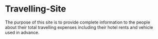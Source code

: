 # Travelling-Site
The purpose of this site is to provide complete information to the people about their total travelling expenses including their hotel rents and vehicle used in advance.
